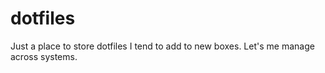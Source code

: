 # dotfiles
Just a place to store dotfiles I tend to add to new boxes.  Let's me manage across systems.
